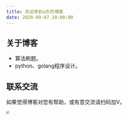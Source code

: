 ```yaml
---
title: 欢迎来到a东的博客
date: 2020-09-07 10:00:00
---
```

## 关于博客

* 算法刷题。
* python、golang程序设计。

## 联系交流

如果觉得博客对您有帮助，或有意交流请扫码加V。

<img src="/images/about/wechat.jpeg" style="zoom:50%;" />

